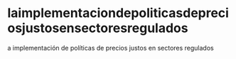 # laimplementaciondepoliticasdepreciosjustosensectoresregulados
a implementación de políticas de precios justos en sectores regulados

